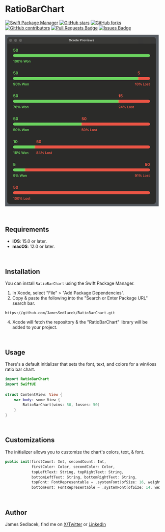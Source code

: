 # RatioBarChart

[![Swift Package Manager](https://img.shields.io/badge/Swift%20Package%20Manager-compatible-brightgreen.svg)](https://github.com/apple/swift-package-manager)
[![GitHub stars](https://img.shields.io/github/stars/JamesSedlacek/RatioBarChart.svg)](https://github.com/JamesSedlacek/RatioBarChart/stargazers)
[![GitHub forks](https://img.shields.io/github/forks/JamesSedlacek/RatioBarChart.svg?color=blue)](https://github.com/JamesSedlacek/RatioBarChart/network)
[![GitHub contributors](https://img.shields.io/github/contributors/JamesSedlacek/RatioBarChart.svg?color=blue)](https://github.com/JamesSedlacek/RatioBarChart/network)
<a href="https://github.com/JamesSedlacek/RatioBarChart/pulls"><img src="https://img.shields.io/github/issues-pr/JamesSedlacek/RatioBarChart" alt="Pull Requests Badge"/></a>
<a href="https://github.com/JamesSedlacek/RatioBarChart/issues"><img src="https://img.shields.io/github/issues/JamesSedlacek/RatioBarChart" alt="Issues Badge"/></a>


<p align="left">
  <img src = "https://github.com/JamesSedlacek/RatioBarChart/blob/main/Assets/RatioBarChart.png" width="500">
</p>

<br>

## Requirements

- **iOS**: 15.0 or later.
- **macOS**: 12.0 or later.

<br>

## Installation

You can install `RatioBarChart` using the Swift Package Manager.

1. In Xcode, select "File" > "Add Package Dependencies".
2. Copy & paste the following into the "Search or Enter Package URL" search bar.
```
https://github.com/JamesSedlacek/RatioBarChart.git
```
4. Xcode will fetch the repository & the "RatioBarChart" library will be added to your project.

<br>

## Usage
There's a default initializer that sets the font, text, and colors for a win/loss ratio bar chart.
```swift
import RatioBarChart
import SwiftUI

struct ContentView: View {
    var body: some View {
        RatioBarChart(wins: 50, losses: 50)
    }
}
```

<br>

## Customizations
The initializer allows you to customize the chart's colors, text, & font.
```swift
public init(firstCount: Int, secondCount: Int,
            firstColor: Color, secondColor: Color,
            topLeftText: String, topRightText: String,
            bottomLeftText: String, bottomRightText: String,
            topFont: FontRepresentable = .systemFont(ofSize: 16, weight: .semibold),
            bottomFont: FontRepresentable = .systemFont(ofSize: 14, weight: .medium))
```

<br>

## Author

James Sedlacek, find me on [X/Twitter](https://twitter.com/jsedlacekjr) or [LinkedIn](https://www.linkedin.com/in/jamessedlacekjr/)
